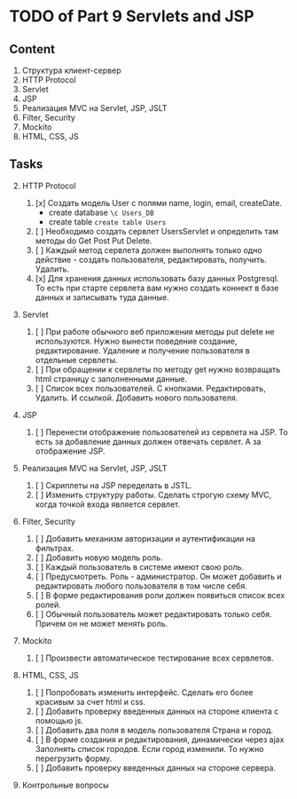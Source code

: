# TODO of Part 9 Servlets and JSP

## Content
1. Структура клиент-сервер
2. HTTP Protocol
3. Servlet
4. JSP
5. Реализация MVC на Servlet, JSP, JSLT
6. Filter, Security
7. Mockito
8. HTML, CSS, JS

## Tasks
2. HTTP Protocol
	1. [x] Создать модель User c полями name, login, email, createDate.
	    - create database ```\c Users_DB```
	    - create table ```create table Users```
	2. [ ] Необходимо создать сервлет UsersServlet и определить там методы do Get Post Put Delete. 
	3. [ ] Каждый метод сервлета должен выполнять только одно действие - создать пользователя, редактировать, получить. Удалить.
	4. [x] Для хранения данных использовать базу данных Postgresql. 
	        То есть при старте сервлета вам нужно создать коннект в базе данных и записывать туда данные.

3. Servlet
	1. [ ] При работе обычного веб приложения методы put delete не используются. 
	        Нужно вынести поведение создание, редактирование. 
	        Удаление и получение пользователя в отдельные сервлеты.
	2. [ ] При обращении к сервлеты по методу get нужно возвращать html страницу с заполненными данные.
	3. [ ] Список всех пользователей. С кнопками. Редактировать, Удалить. И ссылкой. Добавить нового пользователя.

4. JSP
	1. [ ] Перенести отображение пользователей из сервлета на JSP. 
	        То есть за добавление данных должен 
	        отвечать сервлет. А за отображение JSP. 

5. Реализация MVC на Servlet, JSP, JSLT
	1. [ ] Скриплеты на JSP переделать в JSTL.
	2. [ ] Изменить структуру работы. Сделать строгую 
	        схему MVC, когда точкой входа является сервлет.

6. Filter, Security
	1. [ ] Добавить механизм авторизации и аутентификации на фильтрах.
	2. [ ] Добавить новую модель роль. 
	3. [ ] Каждый пользователь в системе имеют свою роль.
	4. [ ] Предусмотреть. Роль - администратор. 
	        Он может добавить и редактировать любого пользователя в том числе себя.
	5. [ ] В форме редактирования роли должен появиться список всех ролей.
	6. [ ] Обычный пользователь может редактировать 
	        только себя. Причем он не может менять роль.

7. Mockito
	1. [ ] Произвести автоматическое тестирование всех сервлетов.

8. HTML, CSS, JS
	1. [ ] Попробовать изменить интерфейс. Сделать его более красивым за счет html и css.
	2. [ ] Добавить проверку введенных данных на стороне клиента с помощью js.
	3. [ ] Добавить два поля в модель пользователя Страна и город.
	4. [ ] В форме создания и редактирования, 
	        динамически через ajax Заполнять список городов. 
	        Если город изменили. То нужно перегрузить форму.
	5. [ ] Добавить проверку введенных данных на стороне сервера.

9. Контрольные вопросы
